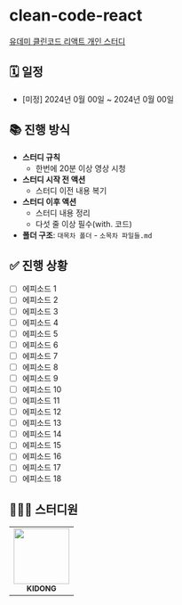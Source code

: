 # clean-code-react

[유데미 클린코드 리액트 개인 스터디](https://www.udemy.com/course/clean-code-react/?couponCode=KEEPLEARNING)

## 🗓️ 일정

- [미정] 2024년 0월 00일 ~ 2024년 0월 00일

## 📚 진행 방식

- **스터디 규칙**
  - 한번에 20분 이상 영상 시청
- **스터디 시작 전 액션**
  - 스터디 이전 내용 복기
- **스터디 이후 액션**
  - 스터디 내용 정리
  - 다섯 줄 이상 필수(with. 코드)
- **폴더 구조**: `대목차 폴더` - `소목차 파일들.md`

## ✅ 진행 상황

- [ ] 에피소드 1
- [ ] 에피소드 2
- [ ] 에피소드 3
- [ ] 에피소드 4
- [ ] 에피소드 5
- [ ] 에피소드 6
- [ ] 에피소드 7
- [ ] 에피소드 8
- [ ] 에피소드 9
- [ ] 에피소드 10
- [ ] 에피소드 11
- [ ] 에피소드 12
- [ ] 에피소드 13
- [ ] 에피소드 14
- [ ] 에피소드 15
- [ ] 에피소드 16
- [ ] 에피소드 17
- [ ] 에피소드 18

## 👩🏻‍💻 스터디원

<table>
  <tr>
     <td align="center"><a href="https://github.com/Kidongg"><img src="https://firebasestorage.googleapis.com/v0/b/blog-a27f7.appspot.com/o/images%2Fprofile.png?alt=media&token=bf90b865-68b3-41e0-8047-03d837c6b2d9" width="100px;" alt=""/><br /><sub><b>KIDONG</b></sub></a><br /></td>
</tr>
</table>
